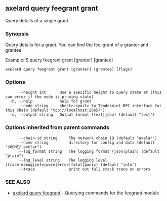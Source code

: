 ## axelard query feegrant grant

Query details of a single grant

### Synopsis

Query details for a grant.
You can find the fee-grant of a granter and grantee.

Example:
$ <appd> query feegrant grant \[granter\] \[grantee\]

```
axelard query feegrant grant [granter] [grantee] [flags]
```

### Options

```
      --height int      Use a specific height to query state at (this can error if the node is pruning state)
  -h, --help            help for grant
      --node string     <host>:<port> to Tendermint RPC interface for this chain (default "tcp://localhost:26657")
  -o, --output string   Output format (text|json) (default "text")
```

### Options inherited from parent commands

```
      --chain-id string     The network chain ID (default "axelar")
      --home string         directory for config and data (default "$HOME/.axelar")
      --log_format string   The logging format (json|plain) (default "plain")
      --log_level string    The logging level (trace|debug|info|warn|error|fatal|panic) (default "info")
      --trace               print out full stack trace on errors
```

### SEE ALSO

- [axelard query feegrant](axelard_query_feegrant.md)	 - Querying commands for the feegrant module
